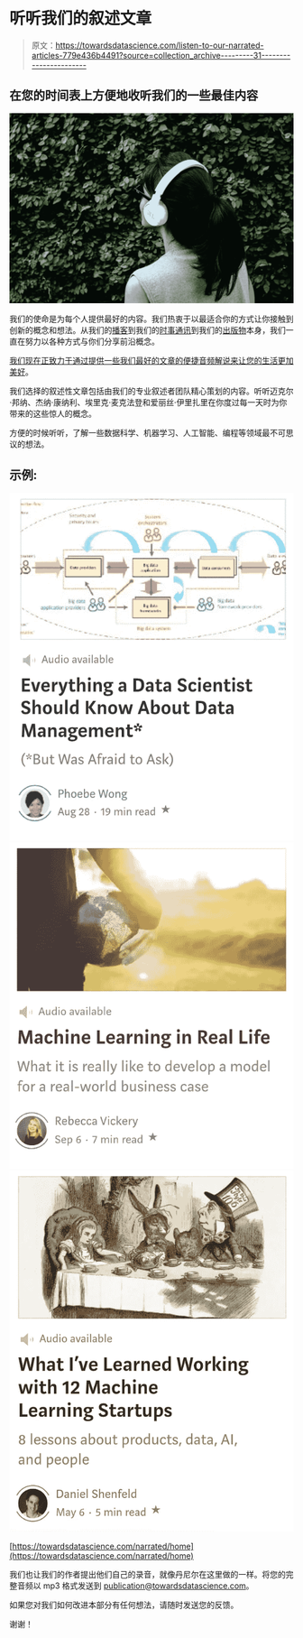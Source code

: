 # 听听我们的叙述文章

> 原文：<https://towardsdatascience.com/listen-to-our-narrated-articles-779e436b4491?source=collection_archive---------31----------------------->

## 在您的时间表上方便地收听我们的一些最佳内容

![](img/d9a2ffc6715dfda96c3f680df8cc5563.png)

我们的使命是为每个人提供最好的内容。我们热衷于以最适合你的方式让你接触到创新的概念和想法。从我们的[播客](https://towardsdatascience.com/podcast/home)到我们的[时事通讯](https://towardsdatascience.com/newsletters/home)到我们的[出版物](https://towardsdatascience.com)本身，我们一直在努力以各种方式与你们分享前沿概念。

[我们现在正致力于通过提供一些我们最好的文章的便捷音频解说来让您的生活更加美好](https://towardsdatascience.com/narrated/home)。

我们选择的叙述性文章包括由我们的专业叙述者团队精心策划的内容。听听迈克尔·邦纳、杰纳·康纳利、埃里克·麦克法登和爱丽丝·伊里扎里在你度过每一天时为你带来的这些惊人的概念。

方便的时候听听，了解一些数据科学、机器学习、人工智能、编程等领域最不可思议的想法。

## 示例:

[![](img/67d1e2f149e948c83b1a7763e4faa3b0.png)](https://towardsdatascience.com/everything-a-data-scientist-should-know-about-data-management-6877788c6a42)[![](img/29ab3bd442497bcc57cabe1a4f908ad0.png)](https://towardsdatascience.com/machine-learning-in-real-life-eebcb08f099c)[![](img/7723a682513389b58607938f706da49b.png)](https://towardsdatascience.com/what-ive-learned-working-with-12-machine-learning-startups-a9a3026d2419)

[https://towardsdatascience.com/narrated/home](https://towardsdatascience.com/narrated/home)

我们也让我们的作者提出他们自己的录音，就像丹尼尔在这里做的一样。将您的完整音频以 mp3 格式发送到 publication@towardsdatascience.com。

如果您对我们如何改进本部分有任何想法，请随时发送您的反馈。

谢谢！